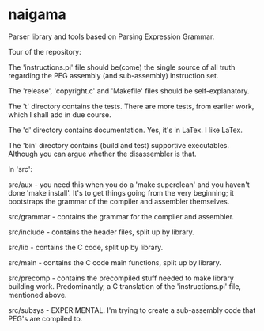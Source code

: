 # naigama
Parser library and tools based on Parsing Expression Grammar.

Tour of the repository:

The 'instructions.pl' file should be(come) the single source of all
truth regarding the PEG assembly (and sub-assembly) instruction set.

The 'release', 'copyright.c' and 'Makefile' files should be
self-explanatory.

The 't' directory contains the tests. There are more tests, from earlier
work, which I shall add in due course.

The 'd' directory contains documentation. Yes, it's in LaTex. I like LaTex.

The 'bin' directory contains (build and test) supportive executables.
Although you can argue whether the disassembler is that.

In 'src':

src/aux - you need this when you do a 'make superclean' and you haven't
          done 'make install'. It's to get things going from the very
          beginning; it bootstraps the grammar of the compiler and
          assembler themselves.

src/grammar - contains the grammar for the compiler and assembler.

src/include - contains the header files, split up by library.

src/lib - contains the C code, split up by library.

src/main - contains the C code main functions, split up by library.

src/precomp - contains the precompiled stuff needed to make library
              building work. Predominantly, a C translation of the
              'instructions.pl' file, mentioned above.

src/subsys - EXPERIMENTAL. I'm trying to create a sub-assembly code
             that PEG's are compiled to.
